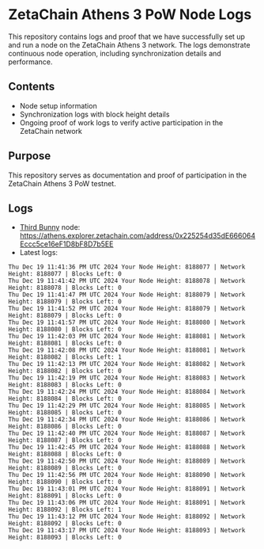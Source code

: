 # ZetaChain Athens 3 PoW Node Logs
This repository contains logs and proof that we have successfully set up and run a node on the ZetaChain Athens 3 network. The logs demonstrate continuous node operation, including synchronization details and performance.

## Contents
- Node setup information
- Synchronization logs with block height details
- Ongoing proof of work logs to verify active participation in the ZetaChain network

## Purpose
This repository serves as documentation and proof of participation in the ZetaChain Athens 3 PoW testnet.

## Logs

- [Third Bunny](https://thirdbunny.xyz/) node: https://athens.explorer.zetachain.com/address/0x225254d35dE666064Eccc5ce16eF1D8bF8D7b5EE
- Latest logs:
```
Thu Dec 19 11:41:36 PM UTC 2024 Your Node Height: 8188077 | Network Height: 8188077 | Blocks Left: 0
Thu Dec 19 11:41:42 PM UTC 2024 Your Node Height: 8188078 | Network Height: 8188078 | Blocks Left: 0
Thu Dec 19 11:41:47 PM UTC 2024 Your Node Height: 8188079 | Network Height: 8188079 | Blocks Left: 0
Thu Dec 19 11:41:52 PM UTC 2024 Your Node Height: 8188079 | Network Height: 8188079 | Blocks Left: 0
Thu Dec 19 11:41:57 PM UTC 2024 Your Node Height: 8188080 | Network Height: 8188080 | Blocks Left: 0
Thu Dec 19 11:42:03 PM UTC 2024 Your Node Height: 8188081 | Network Height: 8188081 | Blocks Left: 0
Thu Dec 19 11:42:08 PM UTC 2024 Your Node Height: 8188081 | Network Height: 8188082 | Blocks Left: 1
Thu Dec 19 11:42:13 PM UTC 2024 Your Node Height: 8188082 | Network Height: 8188082 | Blocks Left: 0
Thu Dec 19 11:42:19 PM UTC 2024 Your Node Height: 8188083 | Network Height: 8188083 | Blocks Left: 0
Thu Dec 19 11:42:24 PM UTC 2024 Your Node Height: 8188084 | Network Height: 8188084 | Blocks Left: 0
Thu Dec 19 11:42:29 PM UTC 2024 Your Node Height: 8188085 | Network Height: 8188085 | Blocks Left: 0
Thu Dec 19 11:42:34 PM UTC 2024 Your Node Height: 8188086 | Network Height: 8188086 | Blocks Left: 0
Thu Dec 19 11:42:40 PM UTC 2024 Your Node Height: 8188087 | Network Height: 8188087 | Blocks Left: 0
Thu Dec 19 11:42:45 PM UTC 2024 Your Node Height: 8188088 | Network Height: 8188088 | Blocks Left: 0
Thu Dec 19 11:42:50 PM UTC 2024 Your Node Height: 8188089 | Network Height: 8188089 | Blocks Left: 0
Thu Dec 19 11:42:56 PM UTC 2024 Your Node Height: 8188090 | Network Height: 8188090 | Blocks Left: 0
Thu Dec 19 11:43:01 PM UTC 2024 Your Node Height: 8188091 | Network Height: 8188091 | Blocks Left: 0
Thu Dec 19 11:43:06 PM UTC 2024 Your Node Height: 8188091 | Network Height: 8188092 | Blocks Left: 1
Thu Dec 19 11:43:12 PM UTC 2024 Your Node Height: 8188092 | Network Height: 8188092 | Blocks Left: 0
Thu Dec 19 11:43:17 PM UTC 2024 Your Node Height: 8188093 | Network Height: 8188093 | Blocks Left: 0
```

